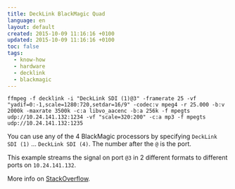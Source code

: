 ```yaml
---
title: DeckLink BlackMagic Quad
language: en
layout: default
created: 2015-10-09 11:16:16 +0100
updated: 2015-10-09 11:16:16 +0100
toc: false
tags:
  - know-how
  - hardware
  - decklink
  - blackmagic
---
```


    ffmpeg -f decklink -i "DeckLink SDI (1)@3" -framerate 25 -vf "yadif=0:-1,scale=1280:720,setdar=16/9" -codec:v mpeg4 -r 25.000 -b:v 2000k -maxrate 3500k -c:a libvo_aacenc -b:a 256k -f mpegts udp://10.24.141.132:1234 -vf "scale=320:200" -c:a mp3 -f mpegts udp://10.24.141.132:1235

You can use any of the 4 BlackMagic processors by specifying `DeckLink SDI (1)` … `DeckLink SDI (4)`. The number after the `@` is the port.

This example streams the signal on port `@3` in 2 different formats to different ports on `10.24.141.132`.

More info on [StackOverflow](http://stackoverflow.com/questions/19212047/ffmpeg-command-line-for-capturing-and-recording-audio-and-video-in-720p-from-d).
